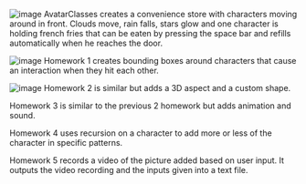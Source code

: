 ![image](https://github.com/Marcello-Feliciano/Processing/assets/165084564/b8863e2c-b8ba-495f-b82a-0a4c4d930504)
AvatarClasses creates a convenience store with characters moving around in front. Clouds move, rain falls, stars glow and one character is holding french fries that can be eaten by pressing the space bar and refills automatically when he reaches the door.


![image](https://github.com/Marcello-Feliciano/Processing/assets/165084564/1fa27af3-6bf4-46da-9701-c4ed55e4653a)
Homework 1 creates bounding boxes around characters that cause an interaction when they hit each other.


![image](https://github.com/Marcello-Feliciano/Processing/assets/165084564/a6fad2c9-7fef-414b-a0a6-56a270a333fb)
Homework 2 is similar but adds a 3D aspect and a custom shape.

Homework 3 is similar to the previous 2 homework but adds animation and sound.

Homework 4 uses recursion on a character to add more or less of the character in specific patterns.

Homework 5 records a video of the picture added based on user input. It outputs the video recording and the inputs given into a text file.
